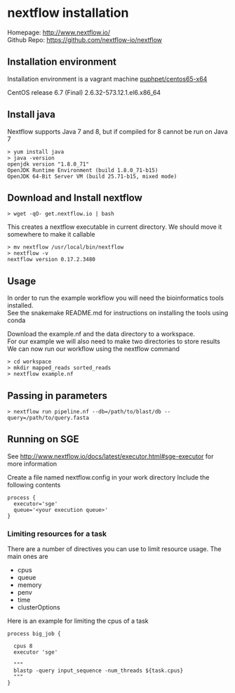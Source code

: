 # nextflow installation

Homepage: http://www.nextflow.io/  
Github Repo: https://github.com/nextflow-io/nextflow

## Installation environment

Installation environment is a vagrant machine  [puphpet/centos65-x64](https://atlas.hashicorp.com/puphpet/boxes/centos65-x64)

CentOS release 6.7 (Final)  2.6.32-573.12.1.el6.x86_64

## Install java 

Nextflow supports Java 7 and 8, but if compiled for 8 cannot be run on Java 7

```
> yum install java
> java -version
openjdk version "1.8.0_71"
OpenJDK Runtime Environment (build 1.8.0_71-b15)
OpenJDK 64-Bit Server VM (build 25.71-b15, mixed mode)
```

## Download and Install nextflow
```
> wget -qO- get.nextflow.io | bash
```
This creates a nextflow executable in current directory.
We should move it somewhere to make it callable
```
> mv nextflow /usr/local/bin/nextflow
> nextflow -v
nextflow version 0.17.2.3480
```

## Usage

In order to run the example workflow you will need the bioinformatics tools installed.  
See the snakemake README.md for instructions on installing the tools using conda

Download the example.nf and the data directory to a workspace.  
For our example we will also need to make two directories to store results  
We can now run our workflow using the nextflow command  
```
> cd workspace
> mkdir mapped_reads sorted_reads
> nextflow example.nf
```

## Passing in parameters
```
> nextflow run pipeline.nf --db=/path/to/blast/db --query=/path/to/query.fasta
```
## Running on SGE

See http://www.nextflow.io/docs/latest/executor.html#sge-executor for more information

Create a file named nextflow.config in your work directory
Include the following contents

```
process {
  executor='sge'
  queue='<your execution queue>'
}
```

### Limiting resources for a task

There are a number of directives you can use to limit resource usage. The main ones are
- cpus
- queue
- memory
- penv
- time
- clusterOptions

Here is an example for limiting the cpus of a task

```
process big_job {

  cpus 8
  executor 'sge'

  """
  blastp -query input_sequence -num_threads ${task.cpus}
  """
}
```

